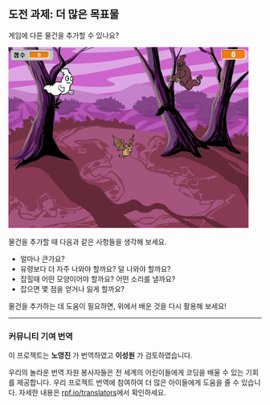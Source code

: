 ## 도전 과제: 더 많은 목표물

게임에 다른 물건을 추가할 수 있나요?

![screenshot](images/ghost-final.png)

물건을 추가할 때 다음과 같은 사항들을 생각해 보세요.

+ 얼마나 큰가요?
+ 유령보다 더 자주 나와야 할까요? 덜 나와야 할까요?
+ 잡힐때 어떤 모양이어야 할까요? 어떤 소리를 낼까요?
+ 잡으면 몇 점을 얻거나 잃게 할까요?

물건을 추가하는 데 도움이 필요하면, 위에서 배운 것을 다시 활용해 보세요!

***
### 커뮤니티 기여 번역

이 프로젝트는 **노영진** 가 번역하였고 **이성원** 가 검토하였습니다. 

우리의 놀라운 번역 자원 봉사자들은 전 세계의 어린이들에게 코딩을 배울 수 있는 기회를 제공합니다. 우리 프로젝트 번역에 참여하여 더 많은 아이들에게 도움을 줄 수 있습니다. 자세한 내용은 [rpf.io/translators](https://rpf.io/translators)에서 확인하세요.

